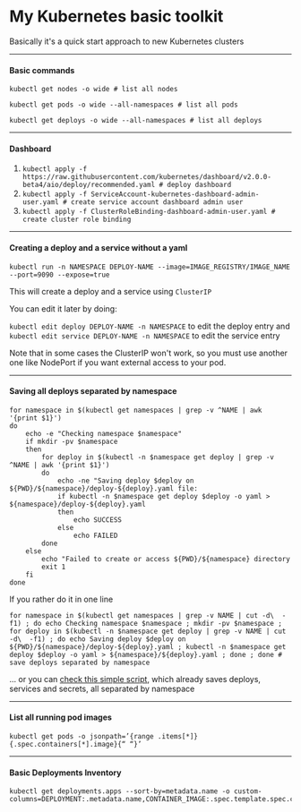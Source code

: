 # My Kubernetes basic toolkit

Basically it's a quick start approach to new Kubernetes clusters

---

#### Basic commands

`kubectl get nodes -o wide # list all nodes`

`kubectl get pods -o wide --all-namespaces # list all pods`

`kubectl get deploys -o wide --all-namespaces # list all deploys`

---

#### Dashboard

1. `kubectl apply -f https://raw.githubusercontent.com/kubernetes/dashboard/v2.0.0-beta4/aio/deploy/recommended.yaml # deploy dashboard`
2. `kubectl apply -f ServiceAccount-kubernetes-dashboard-admin-user.yaml # create service account dashboard admin user`
3. `kubectl apply -f ClusterRoleBinding-dashboard-admin-user.yaml # create cluster role binding`

---

#### Creating a deploy and a service without a yaml

`kubectl run -n NAMESPACE DEPLOY-NAME --image=IMAGE_REGISTRY/IMAGE_NAME --port=9090 --expose=true`

This will create a deploy and a service using `ClusterIP`

You can edit it later by doing:

`kubectl edit deploy DEPLOY-NAME -n NAMESPACE` to edit the deploy entry
and
`kubectl edit service DEPLOY-NAME -n NAMESPACE` to edit the service entry

Note that in some cases the ClusterIP won't work, so you must use another one like NodePort if you want external access to your pod.

---

#### Saving all deploys separated by namespace

```
for namespace in $(kubectl get namespaces | grep -v ^NAME | awk '{print $1}')
do
    echo -e "Checking namespace $namespace"
    if mkdir -pv $namespace
    then
        for deploy in $(kubectl -n $namespace get deploy | grep -v ^NAME | awk '{print $1}')
        do
            echo -ne "Saving deploy $deploy on ${PWD}/${namespace}/deploy-${deploy}.yaml file: 
            if kubectl -n $namespace get deploy $deploy -o yaml > ${namespace}/deploy-${deploy}.yaml
            then
                echo SUCCESS
            else
                echo FAILED
        done
    else
        echo "Failed to create or access ${PWD}/${namespace} directory
        exit 1
    fi
done
```


If you rather do it in one line
```
for namespace in $(kubectl get namespaces | grep -v NAME | cut -d\  -f1) ; do echo Checking namespace $namespace ; mkdir -pv $namespace ; for deploy in $(kubectl -n $namespace get deploy | grep -v NAME | cut -d\  -f1) ; do echo Saving deploy $deploy on ${PWD}/${namespace}/deploy-${deploy}.yaml ; kubectl -n $namespace get deploy $deploy -o yaml > ${namespace}/${deploy}.yaml ; done ; done # save deploys separated by namespace
```

... or you can [check this simple script](./kubesave.sh), which already saves deploys, services and secrets, all separated by namespace

---

#### List all running pod images
```
kubectl get pods -o jsonpath=’{range .items[*]}{.spec.containers[*].image}{“ “}’
```

---

#### Basic Deployments Inventory
```
kubectl get deployments.apps --sort-by=metadata.name -o custom-columns=DEPLOYMENT:.metadata.name,CONTAINER_IMAGE:.spec.template.spec.containers[0].image,READY_REPLICAS:.status.availableReplicas,NAMESPACE:.metadata.namespace
```
